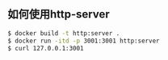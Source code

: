 ﻿## 如何使用http-server
```bash
$ docker build -t http:server .
$ docker run -itd -p 3001:3001 http:server
$ curl 127.0.0.1:3001
```
